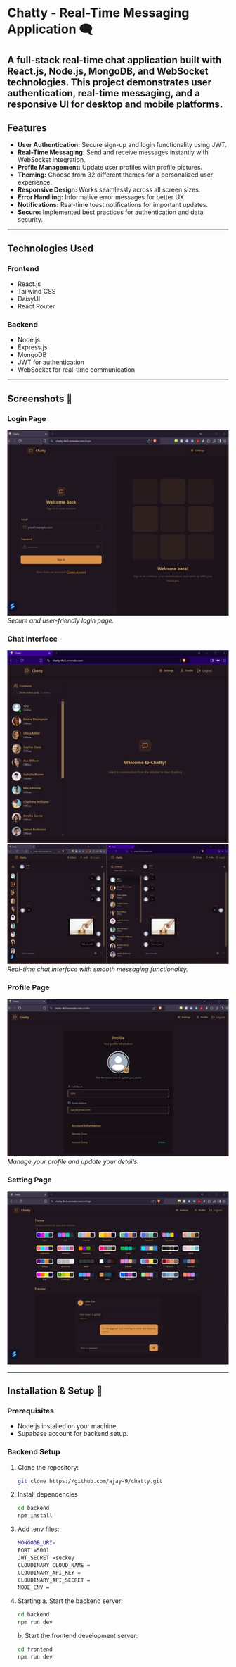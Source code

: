 # Chatty - Real-Time Messaging Application 🗨️

A full-stack real-time chat application built with React.js, Node.js, MongoDB, and WebSocket technologies. This project demonstrates user authentication, real-time messaging, and a responsive UI for desktop and mobile platforms.
---

## Features

- **User Authentication:** Secure sign-up and login functionality using JWT.
- **Real-Time Messaging:** Send and receive messages instantly with WebSocket integration.
- **Profile Management:** Update user profiles with profile pictures.
- **Theming:** Choose from 32 different themes for a personalized user experience.
- **Responsive Design:** Works seamlessly across all screen sizes.
- **Error Handling:** Informative error messages for better UX.
- **Notifications:** Real-time toast notifications for important updates.
- **Secure:** Implemented best practices for authentication and data security.

---

## Technologies Used

### Frontend
- React.js
- Tailwind CSS
- DaisyUI
- React Router

### Backend
- Node.js
- Express.js
- MongoDB
- JWT for authentication
- WebSocket for real-time communication

---

## Screenshots 📸

### Login Page
![Login Page](./screenshots/login-page.png)  
*Secure and user-friendly login page.*

### Chat Interface
![Chat Interface](./screenshots/chat-1.png)  
![Chat Interface](./screenshots/chat-2.png) 
*Real-time chat interface with smooth messaging functionality.*

### Profile Page
![Profile Page](./screenshots/profile.png)  
*Manage your profile and update your details.*

### Setting Page
![Setting Page](./screenshots/setting.png)  

---

## Installation & Setup 🚀

### Prerequisites
- Node.js installed on your machine.
- Supabase account for backend setup.

### Backend Setup
1. Clone the repository:
   ```bash
   git clone https://github.com/ajay-9/chatty.git
   ```
2. Install dependencies
   ```bash
   cd backend
   npm install
3. Add .env files:
   ```bash
   MONGODB_URI=
   PORT =5001
   JWT_SECRET =seckey
   CLOUDINARY_CLOUD_NAME =
   CLOUDINARY_API_KEY =
   CLOUDINARY_API_SECRET =
   NODE_ENV =

4. Starting
   a. Start the backend server:
   ```bash
   cd backend
   npm run dev
   ```
   b. Start the frontend development server:
    ```bash
   cd frontend
   npm run dev
   ```
